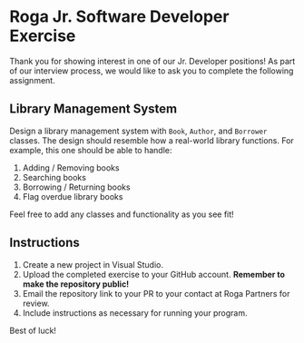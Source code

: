 # Roga Jr. Software Developer Exercise

Thank you for showing interest in one of our Jr. Developer positions! As part of our interview process, we would like to ask you to complete the following assignment.

## Library Management System
Design a library management system with ```Book```, ```Author```, and ```Borrower``` classes. The design should resemble how a real-world library functions. For example, this one should be able to handle:
1. Adding / Removing books
2. Searching books
3. Borrowing / Returning books
4. Flag overdue library books

Feel free to add any classes and functionality as you see fit!

## Instructions
1. Create a new project in Visual Studio.
2. Upload the completed exercise to your GitHub account. **Remember to make the repository public!**
3. Email the repository link to your PR to your contact at Roga Partners for review.
4. Include instructions as necessary for running your program.

Best of luck!
